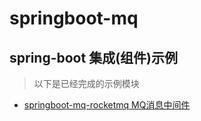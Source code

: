 # springboot-mq


## spring-boot 集成(组件)示例

> 以下是已经完成的示例模块

- [springboot-mq-rocketmq MQ消息中间件](springboot-mq-rocketmq-starter)

